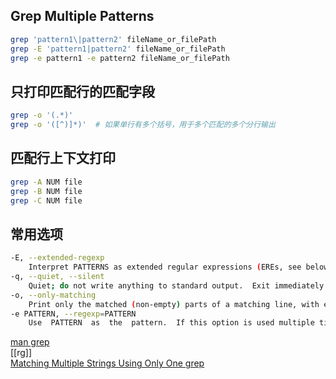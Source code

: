 ## Grep Multiple Patterns
```bash
grep 'pattern1\|pattern2' fileName_or_filePath
grep -E 'pattern1|pattern2' fileName_or_filePath
grep -e pattern1 -e pattern2 fileName_or_filePath
```
## 只打印匹配行的匹配字段
```bash
grep -o '(.*)'
grep -o '([^)]*)'  # 如果单行有多个括号，用于多个匹配的多个分行输出
```
## 匹配行上下文打印
```bash
grep -A NUM file
grep -B NUM file
grep -C NUM file
```

## 常用选项
```bash
-E, --extended-regexp
	Interpret PATTERNS as extended regular expressions (EREs, see below)
-q, --quiet, --silent
	Quiet; do not write anything to standard output.  Exit immediately with zero status if any match is found, even if an error was detected.  Also see the -s or --no-messages option.
-o, --only-matching
	Print only the matched (non-empty) parts of a matching line, with each such part on a separate output line.
-e PATTERN, --regexp=PATTERN
	Use  PATTERN  as  the  pattern.  If this option is used multiple times or is combined with the -f (--file) option, search for all patterns given. This option can be used to protect a pattern beginning with “-”.
```

[man grep](https://man7.org/linux/man-pages/man1/grep.1.html)  
[[rg]]  
[Matching Multiple Strings Using Only One grep](https://www.baeldung.com/linux/grep-matching-multiple-strings)  